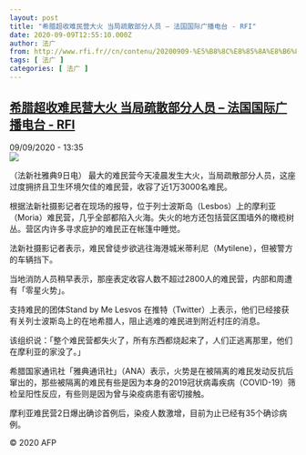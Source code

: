 ```yaml
---
layout: post
title: "希腊超收难民营大火 当局疏散部分人员 – 法国国际广播电台 - RFI"
date: 2020-09-09T12:55:10.000Z
author: 法广
from: http://www.rfi.fr//cn/contenu/20200909-%E5%B8%8C%E8%85%8A%E8%B6%85%E6%94%B6%E9%9A%BE%E6%B0%91%E8%90%A5%E5%A4%A7%E7%81%AB-%E5%BD%93%E5%B1%80%E7%96%8F%E6%95%A3%E9%83%A8%E5%88%86%E4%BA%BA%E5%91%98
tags: [ 法广 ]
categories: [ 法广 ]
---
```

<!--1599656110000-->
[希腊超收难民营大火 当局疏散部分人员 – 法国国际广播电台 - RFI](http://www.rfi.fr//cn/contenu/20200909-%E5%B8%8C%E8%85%8A%E8%B6%85%E6%94%B6%E9%9A%BE%E6%B0%91%E8%90%A5%E5%A4%A7%E7%81%AB-%E5%BD%93%E5%B1%80%E7%96%8F%E6%95%A3%E9%83%A8%E5%88%86%E4%BA%BA%E5%91%98)
------

<div>
<div>09/09/2020 - 13:35</div><img src="https://s.rfi.fr/media/display/86d196ca-f294-11ea-bf0a-005056a98db9/w:310/p:16x9/int0011b.200909193502.jpg"><div class="t-content__body u-clearfix"><p>（法新社雅典9日电）    最大的难民营今天凌晨发生大火，当局疏散部分人员，这座过度拥挤且卫生环境欠佳的难民营，收容了近1万3000名难民。</p><p>    根据法新社摄影记者在现场的报导，位于列士波斯岛（Lesbos）上的摩利亚（Moria）难民营，几乎全部都陷入火海。失火的地方还包括营区围墙外的橄榄树丛。营区内许多寻求庇护的难民正在帐篷中睡觉。</p><p>    法新社摄影记者表示，难民曾徒步欲逃往海港城米蒂利尼（Mytilene），但被警方的车辆挡下。</p><p>    当地消防人员稍早表示，那座表定收容人数不超过2800人的难民营，内部和周遭有「零星火势」。</p><p>    支持难民的团体Stand by Me Lesvos 在推特（Twitter）上表示，他们已经接获有关列士波斯岛上的在地希腊人，阻止逃难的难民进到附近村庄的消息。</p><p>    该组织说：「整个难民营都失火了，所有东西都烧起来了，人们正逃离那里，他们在摩利亚的家没了。」</p><p>    希腊国家通讯社「雅典通讯社」（ANA）表示，火势是在被隔离的难民发动反抗后窜出的，那些被隔离的难民有些是因为本身的2019冠状病毒疾病（COVID-19）筛检呈阳性反应，有些则是因为曾与染疫病患有密切接触。</p><p>    摩利亚难民营2日爆出确诊首例后，染疫人数激增，目前为止已经有35个确诊病例。</p><p class="t-copyright">© 2020 AFP</p>        </div>
</div>
